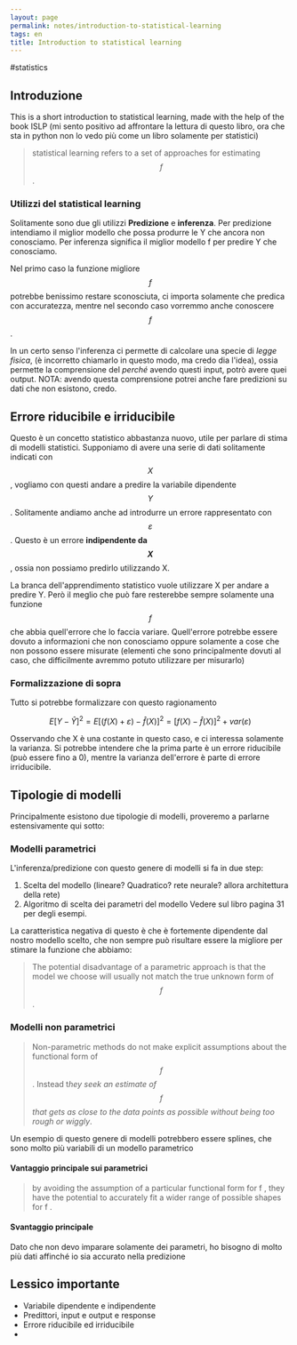 ```yaml
---
layout: page
permalink: notes/introduction-to-statistical-learning
tags: en
title: Introduction to statistical learning
---
```


#statistics

## Introduzione

This is a short introduction to statistical learning, made with the help of the book ISLP (mi sento positivo ad affrontare la lettura di questo libro, ora che sta in python non lo vedo più come un libro solamente per statistici)

>statistical learning refers to a set of approaches for estimating $$f$$ .


### Utilizzi del statistical learning

Solitamente sono due gli utilizzi **Predizione** e **inferenza**. Per predizione intendiamo il miglior modello che possa produrre le Y che ancora non conosciamo.
Per inferenza significa il miglior modello f per predire Y che conosciamo.

Nel primo caso la funzione migliore $$f$$ potrebbe benissimo restare sconosciuta, ci importa solamente che predica con accuratezza, mentre nel secondo caso vorremmo anche conoscere $$f$$. 

In un certo senso l'inferenza ci permette di calcolare una specie di *legge fisica*, (è incorretto chiamarlo in questo modo, ma credo dia l'idea), ossia permette la comprensione del *perché* avendo questi input, potrò avere quei output. NOTA: avendo questa comprensione potrei anche fare predizioni su dati che non esistono, credo.


## Errore riducibile e irriducibile

Questo è un concetto statistico abbastanza nuovo, utile per parlare di stima di modelli statistici.
Supponiamo di avere una serie di dati solitamente indicati con $$X$$ , vogliamo con questi andare a predire la variabile dipendente $$Y$$. Solitamente andiamo anche ad introdurre un errore rappresentato con $$\varepsilon$$ . Questo è un errore **indipendente da $$X$$**, ossia non possiamo predirlo utilizzando X.

La branca dell'apprendimento statistico vuole utilizzare X per andare a predire Y. Però il meglio che può fare resterebbe sempre solamente una funzione $$f$$ che abbia quell'errore che lo faccia variare. Quell'errore potrebbe essere dovuto a informazioni che non conosciamo oppure solamente a cose che non possono essere misurate (elementi che sono principalmente dovuti al caso, che difficilmente avremmo potuto utilizzare per misurarlo)

### Formalizzazione di sopra

Tutto si potrebbe formalizzare con questo ragionamento

$$
E[Y - \hat{Y}]^2 = E[(f(X) + \varepsilon) - \hat{f}(X)]^2 = [f(X) - \hat{f}(X)]^2 + var(\varepsilon)
$$

Osservando che X è una costante in questo caso, e ci interessa solamente la varianza.
Si potrebbe intendere che la prima parte è un errore riducibile (può essere fino a 0), mentre la varianza dell'errore è parte di errore irriducibile.

## Tipologie di modelli

Principalmente esistono due tipologie di modelli, proveremo a parlarne estensivamente qui sotto:

### Modelli parametrici

L'inferenza/predizione con questo genere di modelli si fa in due step:
1. Scelta del modello (lineare? Quadratico? rete neurale? allora architettura della rete)
2. Algoritmo di scelta dei parametri del modello
Vedere sul libro pagina 31 per degli esempi.

La caratteristica negativa di questo è che è fortemente dipendente dal nostro modello scelto, che non sempre può risultare essere la migliore per stimare la funzione che abbiamo:

>The potential disadvantage of a parametric approach is that the model we choose will usually not match the true unknown form of $$f$$ .

### Modelli non parametrici

>Non-parametric methods do not make explicit assumptions about the functional form of $$f$$ . Instead t*hey seek an estimate of $$f$$ that gets as close to the data points as possible without being too rough or wiggly*.

Un esempio di questo genere di modelli potrebbero essere splines, che sono molto più variabili di un modello parametrico

#### Vantaggio principale sui parametrici
> by avoiding the assumption of a particular functional form for f , they have the potential
to accurately fit a wider range of possible shapes for f .

#### Svantaggio principale
Dato che non devo imparare solamente dei parametri, ho bisogno di molto più dati affinché io sia accurato nella predizione

## Lessico importante
- Variabile dipendente e indipendente
- Predittori, input e output e response
- Errore riducibile ed irriducibile
-
